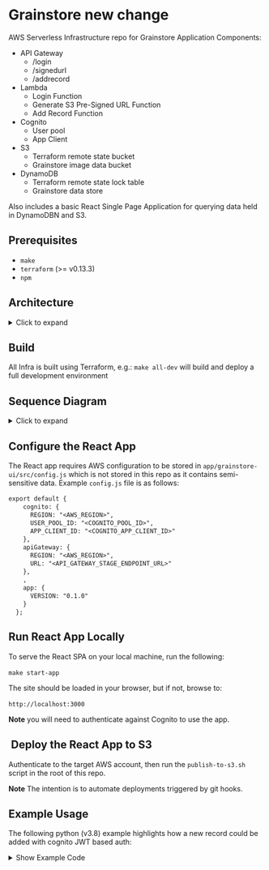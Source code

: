 # Grainstore new change

AWS Serverless Infrastructure repo for Grainstore Application Components:

* API Gateway
    * /login
    * /signedurl
    * /addrecord
* Lambda
    * Login Function
    * Generate S3 Pre-Signed URL Function
    * Add Record Function
* Cognito
    * User pool
    * App Client
* S3
    * Terraform remote state bucket
    * Grainstore image data bucket
* DynamoDB
    * Terraform remote state lock table
    * Grainstore data store

Also includes a basic React Single Page Application for querying data held in DynamoDBN and S3.

## Prerequisites

* `make`
* `terraform` (>= v0.13.3)
* `npm`

## Architecture

<details><summary>Click to expand</summary>
<p>

![Architecture Diagram](./diagrams/architecture.png)

</p>
</details>


## Build

All Infra is built using Terraform, e.g.: `make all-dev` will build and deploy a full development environment

## Sequence Diagram

<details><summary>Click to expand</summary>
<p>

![Sequence Diagram](./diagrams/sequence.png)

</p>
</details>

## Configure the React App

The React app requires AWS configuration to be stored in `app/grainstore-ui/src/config.js` which is not stored in this repo as it contains semi-sensitive data. Example `config.js` file is as follows:

```
export default {
    cognito: {
      REGION: "<AWS_REGION>",
      USER_POOL_ID: "<COGNITO_POOL_ID>",
      APP_CLIENT_ID: "<COGNITO_APP_CLIENT_ID>"
    },
    apiGateway: {
      REGION: "<AWS_REGION>",
      URL: "<API_GATEWAY_STAGE_ENDPOINT_URL>"
    },
    ,
    app: {
      VERSION: "0.1.0"
    }
  };
```

## Run React App Locally

To serve the React SPA on your local machine, run the following:

`make start-app`

The site should be loaded in your browser, but if not, browse to:

`http://localhost:3000`

**Note** you will need to authenticate against Cognito to use the app.

##  Deploy the React App to S3

Authenticate to the target  AWS account, then run the `publish-to-s3.sh` script in the root of this repo.

**Note** The intention is to automate deployments triggered by git hooks.

## Example Usage

The following python (v3.8) example highlights how a new record could be added with cognito JWT based auth:

<details><summary>Show Example Code</summary>
<p>

```

#!/usr/bin/env python3
import requests
import json
from jose import jwt
from datetime import datetime, timedelta

def login(endpoint, username, password, poolid, clientid, secret):
    body = {
        "username": username,
        "password": password,
        "poolid": poolid,
        "clientid": clientid,
        "clientsecret": secret
    }
    x = requests.post(endpoint + '/login', json = body)
    print('Login StatusCode: ' + str(x.status_code))

    if x.status_code == 200:
        body = json.loads(x.text)
        id_token = body['id_token']
        refresh_token =  body['refresh_token']
        access_token = body['access_token']
    else:
        print('Login failed. StatusCode: ' + str(x.status_code))
        print('Login Response Body: ' + x.text)
        return None
    return access_token

def tokenvalid(token, region, poolid, clientid):
    # Decode token to make decision on expiry time
    # Optionally do additional validation steps here, e.g. validate cognito issuer
    # build the URL where the public keys are
    jwks_url = 'https://cognito-idp.{}.amazonaws.com/{}/' \
                '.well-known/jwks.json'.format(
                        region,
                        poolid)
    # get the keys from cognito endpoint
    jwks = requests.get(jwks_url).json()
    # decode the access token
    access_decode = jwt.decode(token, jwks, audience=clientid)
    # get the Expiry time
    expirytime = datetime.fromtimestamp(access_decode['exp'])
    if datetime.now() < expirytime:
        # Token still valid , but if less than 5 mins to go, relogin
        if expirytime - timedelta(minutes=5) < datetime.now():
            print('Token expires in less than 5m - re-auth now')
            return False
    else:
        print('token has expired  - login again')
        return False
    return True

def addrecord(endpoint, token, newrecord):
    # Now call authenticated endpoint
    headers = {
        'Authorization': token,
        'Content-Type': 'application/json'
    }
    response = requests.post(endpoint + '/addrecord', headers=headers, json = newrecord)
    print('AddRecord StatusCode: ' + str(response.status_code))
    print('AddRecord Response Body :' + response.text)
    if response.status_code != 200:
        print('ERROR received from api. StatusCode: ' + str(response.status_code))
        return False
    return True

def getsignedurl(endpoint, token, customerdetails):
    # Now call authenticated endpoint
    headers = {
        'Authorization': token,
        'Content-Type': 'application/json'
    }
    signedurl = requests.post(endpoint + '/signedurl', headers=headers, json = customerdetails)
    if signedurl.status_code != 200:
        print('ERROR getting signed url. StatusCode: ' + str(signedurl.status_code))
        return None
    return signedurl.text

def postimage(url, fields, file, uuid):
    # Open the image file in  readonly binary mode
    with open(file, 'rb') as f:
        files = {'file': (uuid, f)}
        fields['acl'] = 'private',
        http_response = requests.post(url, data=fields, files=files)
    if http_response.status_code != 204:
        # If successful, returns HTTP status code 204
        print('ERROR: File upload HTTP status code: ' + str(http_response.status_code))
        print('ERROR: Response data: ' + http_response.text)
        return False
    print('Upload via presigned url success. StatusCode: ' + str(http_response.status_code))
    return True

def main():
    region="<aws_region>"
    username = "<cognito_username>"
    password = "<cognito_password>"
    poolid = "<cognito_poolid>"
    clientid = "<cognito_appclient_id>"
    secret = "<cognito_appclient_secret>"
    apiendpoint = "https://<api_id>.execute-api.<aws_region>.amazonaws.com/<api_stage>"
    customerid = "<customer_id"

    # Login via cognito and retrieve access token
    token = login(apiendpoint, username, password, poolid, clientid, secret)
    if token == None:
        print('ERROR - Cannot proceed without valid access token')
        return

    # Do some stuff
    # 
    
    # Before making an authenticated api call, check token still valid 
    isvalid = tokenvalid(token, region, poolid, clientid)
    if not isvalid:
        token = login(apiendpoint, username, password, poolid, clientid, secret)
        if token == None:
            print('ERROR - Cannot proceed without valid access token')
            return

    # Get presigned url for image uploads and a uuid to tie image and data together
    customerdata = {
        "customerid": customerid
    }
    signedurl_response = getsignedurl(apiendpoint, token, customerdata)
    if signedurl_response == None:
        print('ERROR - Failed to fetch signed URL')
        return
    signedurl = json.loads(signedurl_response)
    url = signedurl['url']
    fields = signedurl['fields']
    uuid = signedurl['uuid']

    # POST a test image file to S3 using presigned url
    testfile = 'test_image.png'
    upload_result = postimage(url, fields, testfile, uuid)
    if not upload_result:
        print("Error uploading image. Aborting'")
        return

    # Call authenticated addnewrecord api 
     # Call authenticated addnewrecord api 
    newrecord = {
        "UUID": uuid,
        "CustomerId": customerid,
        "Weight": 23.11,
        "Value": 12.22,
        "ImageBucket": url,
        "ImageKey": fields['key']
    }
    result = addrecord(apiendpoint, token, newrecord)
    if not result:
        print('ERROR - Failed to add new record')
        return
    print('New Record Added with UUID: ' + uuid)
    return

if __name__ == "__main__":
    main()

```

</p>
</details>
